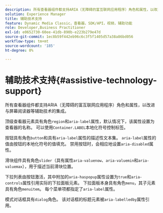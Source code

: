 ```yaml
---
description: 所有查看器组件都支持ARIA（无障碍的富互联网应用程序）角色和属性，以改进与屏幕阅读器等辅助技术的集成。
solution: Experience Manager
title: 辅助技术支持
feature: Dynamic Media Classic，查看器，SDK/API，视频，辅助功能
role: Developer,Business Practitioner
exl-id: e0652730-60ee-41db-890b-e223b279e47d
source-git-commit: 1ec8b59f442eb96c6c3f5f1405d57a38a86bd056
workflow-type: tm+mt
source-wordcount: '185'
ht-degree: 0%

---
```


# 辅助技术支持{#assistive-technology-support}

所有查看器组件都支持ARIA（无障碍的富互联网应用程序）角色和属性，以改进与屏幕阅读器等辅助技术的集成。

顶级查看器元素具有角色`region`和`aria-label`属性，默认情况下，该属性设置为查看器的名称。 可以使用`Container.LABEL`本地化符号控制标签。

按钮具有角色`button`和具有`aria-label`属性的描述性文本集。 `aria-label`属性的值由按钮的本地化符号的值填充。 禁用按钮时，会相应地设置`aria-disabled`属性。

滑块组件具有角色`slider`（具有属性`aria-valuenow`、`aria-valuemin`和`aria-valuemax`），用于描述当前滑块位置。

下拉列表由按钮激活，其中附加的`aria-haspopup`属性设置为`true`和`aria-controls`属性引用实际的下拉面板元素。 下拉面板本身具有角色`menu`，其子元素具有角色`menuitem`。 每个菜单项都指定了`aria-label`属性。

模式对话框具有`dialog`角色。 该对话框的标题元素被`aria-labelledby`属性引用。
